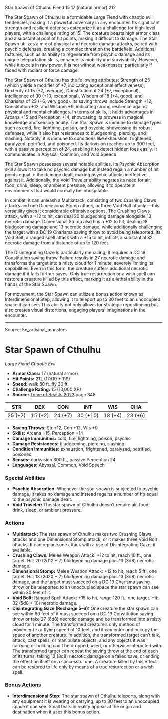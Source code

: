 <MonsterName/>Star Spawn of Cthulhu</MonsterName>
<CreatureType/>Fiend</CreatureType>
<CR/>15</CR>
<AC/>17 (natural armor)</AC>
<HP/>212</HP>
<summary>The Star Spawn of Cthulhu is a formidable Large Fiend with chaotic evil tendencies, making it a powerful adversary in any encounter. Its significant strength and resilient defenses categorize it as a challenge for high-level players, with a challenge rating of 15. The creature boasts high armor class and a substantial pool of hit points, making it difficult to damage. The Star Spawn utilizes a mix of physical and necrotic damage attacks, paired with psychic defenses, creating a complex threat on the battlefield. Additional features, such as its ability to regenerate from psychic damage and its unique teleportation skills, enhance its mobility and survivability. However, while it excels in raw power, it is not without weaknesses, particularly if faced with radiant or force damage.</summary>

<detail>

The Star Spawn of Cthulhu has the following attributes: Strength of 25 (which yields a modifier of +7, indicating exceptional effectiveness), Dexterity of 15 (+2, average), Constitution of 24 (+7, exceptional), Intelligence of 30 (+10, exceptional), Wisdom of 18 (+4, good), and Charisma of 23 (+6, very good). Its saving throws include Strength +12, Constitution +12, and Wisdom +9, indicating strong resilience against physical and mental challenges. In terms of skills, it holds advantages in Arcana +15 and Perception +14, showcasing its prowess in magical knowledge and sensory acuity. The Star Spawn is immune to damage types such as cold, fire, lightning, poison, and psychic, showcasing its robust defenses, while it also has resistances to bludgeoning, piercing, and slashing. Notably, it is immune to conditions like exhaustion, frightened, paralyzed, petrified, and poisoned. Its darkvision reaches up to 300 feet, with a passive perception of 24, enabling it to detect hidden foes easily. It communicates in Abyssal, Common, and Void Speech.

The Star Spawn possesses several notable abilities. Its Psychic Absorption skill allows it to take no psychic damage but instead regain a number of hit points equal to the damage dealt, making psychic attacks ineffective against it. Additionally, the Void Traveler ability negates its need for air, food, drink, sleep, or ambient pressure, allowing it to operate in environments that would normally be inhospitable. 

In combat, it can unleash a Multiattack, consisting of two Crushing Claws attacks and one Dimensional Stomp attack, or three Void Bolt attacks—this versatility gives it considerable offensive options. The Crushing Claws attack, with a +12 to hit, can deal 20 bludgeoning damage alongside 13 necrotic damage. Dimensional Stomp also has a +12 to hit, dealing 18 bludgeoning damage and 13 necrotic damage, while additionally challenging the target with a DC 19 Charisma saving throw to avoid being teleported. Its Void Bolt, a ranged spell attack with a +15 to hit, inflicts a substantial 32 necrotic damage from a distance of up to 120 feet.

The Disintegrating Gaze is particularly menacing; it requires a DC 19 Constitution saving throw. Failure results in 27 necrotic damage and transforms the target into a misty cloud for 1 minute, severely limiting its capabilities. Even in this form, the creature suffers additional necrotic damage if it fails further saves. Only true resurrection or a wish spell can restore a creature killed by this effect, marking it as a lethal ability in the hands of the Star Spawn.

For movement, the Star Spawn can utilize a bonus action known as Interdimensional Step, allowing it to teleport up to 30 feet to an unoccupied space it can see. This ability not only allows for strategic repositioning but also creates visual distortions, engaging players’ imaginations in the encounter.</detail>



---

Source: 5e_artisinal_monsters

# Star Spawn of Cthulhu

*Large* *Fiend* *Chaotic Evil*

- **Armor Class:** 17 (natural armor)
- **Hit Points:** 212 (17d10 + 119)
- **Speed:** walk 50 ft. fly 30 ft.
- **Challenge Rating:** 15 (13,000 XP)
- **Source:** [Tome of Beasts 2023](https://koboldpress.com/kpstore/product/tome-of-beasts-1-2023-edition/) page 348

| STR | DEX | CON | INT | WIS | CHA |
| --- | --- | --- | --- | --- | --- |
| 25 (+7) | 15 (+2) | 24 (+7) | 30 (+10) | 18 (+4) | 23 (+6) |

- **Saving Throws**: Str +12, Con +12, Wis +9
- **Skills:** Arcana +15, Perception +14
- **Damage Immunities:** cold, fire, lightning, poison, psychic
- **Damage Resistances:** bludgeoning, piercing, slashing
- **Condition Immunities:** exhaustion, frightened, paralyzed, petrified, poisoned
- **Senses:** darkvision 300 ft., passive Perception 24
- **Languages:** Abyssal, Common, Void Speech

### Special Abilities

- **Psychic Absorption:** Whenever the star spawn is subjected to psychic damage, it takes no damage and instead regains a number of hp equal to the psychic damage dealt.
- **Void Traveler:** The star spawn of Cthulhu doesn’t require air, food, drink, sleep, or ambient pressure.

### Actions

- **Multiattack:** The star spawn of Cthulhu makes two Crushing Claws attacks and one Dimensional Stomp attack, or it makes three Void Bolt attacks. It can replace one attack with a use of Disintegrating Gaze, if available.
- **Crushing Claws:** Melee Weapon Attack: +12 to hit, reach 10 ft., one target. Hit: 20 (2d12 + 7) bludgeoning damage plus 13 (3d8) necrotic damage.
- **Dimensional Stomp:** Melee Weapon Attack: +12 to hit, reach 5 ft., one target. Hit: 18 (2d20 + 7) bludgeoning damage plus 13 (3d8) necrotic damage, and the target must succeed on a DC 19 Charisma saving throw or be teleported to an unoccupied space the star spawn can see within 30 feet of it.
- **Void Bolt:** Ranged Spell Attack: +15 to hit, range 120 ft., one target. Hit: 32 (5d8 + 10) necrotic damage.
- **Disintegrating Gaze (Recharge 5–6):** One creature the star spawn can see within 60 feet of it must succeed on a DC 19 Constitution saving throw or take 27 (6d8) necrotic damage and be transformed into a misty cloud for 1 minute. The transformed creature’s only method of movement is a flying speed of 10 feet, and it can enter and occupy the space of another creature. In addition, the transformed target can’t talk, attack, cast spells, or manipulate objects, and any objects it was carrying or holding can’t be dropped, used, or otherwise interacted with. The transformed target can repeat the saving throw at the end of each of its turns, taking 13 (3d8) necrotic damage on a failed save, or ending the effect on itself on a successful one. A creature killed by this effect can be restored to life only by means of a true resurrection or a wish spell.

### Bonus Actions

- **Interdimensional Step:** The star spawn of Cthulhu teleports, along with any equipment it is wearing or carrying, up to 30 feet to an unoccupied space it can see. Small tears in reality appear at the origin and destination when it uses this bonus action.


